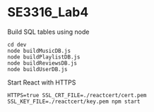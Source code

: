 # SE3316_Lab4
Build SQL tables using node
```
cd dev
node buildMusicDB.js
node buildPlaylistDB.js
node buildReviewsDB.js
node buildUserDB.js
```
Start React with HTTPS
```
HTTPS=true SSL_CRT_FILE=./reactcert/cert.pem SSL_KEY_FILE=./reactcert/key.pem npm start
```
